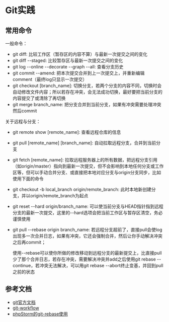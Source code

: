 # Git实践

## 常用命令

一般命令：

- git diff: 比较工作区（暂存区的内容不算）与最新一次提交之间的变化
- git diff --staged: 比较暂存区与最新一次提交之间的变化
- git log --online --decorate --graph --all: 查看分支历史
- git commit --amend: 把本次提交合并到上一次提交上，并重新编辑comment（最终log只显示一次提交）
- git checkout [branch_name]: 切换分支，若两个分支的内容不同，切换时会自动修改文件内容；所以若存在冲突，会无法成功切换，最好要把当前分支的内容提交了或清除了再切换
- git merge branch_name: 把分支合并到当前分支，如果有冲突需要处理冲突然后commit

关于远程与分支：

- git remote show [remote_name]: 查看远程仓库的信息
- git pull [remote_name] [branch_name]: 自动拉取远程分支，合并到当前分支
- git fetch [remote_name]: 拉取远程服务器上的所有数据，把远程分支引用（如origin/master）指向到最新一次提交，但不会影响到本地任何分支或工作区等，但可以手动合并分支、或直接把本地对应分支与origin分支同步，比如使用下面的命令
- git checkout -b local_branch origin/remote_branch: 此时本地新创建分支，并以origin/remote_branch为起点
- git reset --hard origin/branch_name: 可以使当前分支与HEAD指针指到远程分支的最新一次提交，这里的--hard选项会把当前工作区与暂存区清空，务必谨慎使用
- git pull --rebase origin branch_name: 若远程分支超前了，直接pull会使log出现多一次合并日志，如果有冲突，它还会强制合并，然后让你手动解决冲突之后再commit；
  
  使用--rebase可以使你所做的修改移动到远程分支的最新提交上，比直接pull少了那个合并日志，若存在冲突，需要解决冲突并add之后使用git rebase --continue，若冲突无法解决，可以用git rebase --abort终止变基，并回到pull之前的状态

## 参考文档

- [git官方文档](https://git-scm.com/book/zh/v2/%E8%B5%B7%E6%AD%A5-%E5%85%B3%E4%BA%8E%E7%89%88%E6%9C%AC%E6%8E%A7%E5%88%B6)
- [git-workflow](https://github.com/xirong/my-git/blob/master/git-workflow-tutorial.md)
- [phpStorm的git-rebase使用](https://www.tapd.cn/20005091/markdown_wikis/#1120005091001000388)
